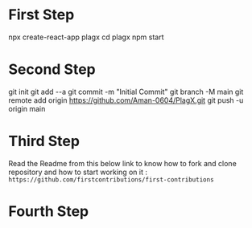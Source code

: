 # First Step

npx create-react-app plagx
cd plagx
npm start

# Second Step

git init
git add --a
git commit -m "Initial Commit"
git branch -M main
git remote add origin https://github.com/Aman-0604/PlagX.git
git push -u origin main

# Third Step

Read the Readme from this below link to know how to fork and clone repository and how to start working on it :
`https://github.com/firstcontributions/first-contributions`

# Fourth Step


